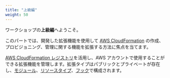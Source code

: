 ```yaml
---
title: "上級編"
weight: 50
---
```


ワークショップの**上級編**へようこそ。

このパートでは、開発した拡張機能を使用して [AWS CloudFormation](https://aws.amazon.com/jp/cloudformation/) の作成、プロビジョニング、管理に関する機能を拡張する方法に焦点を当てます。

[AWS CloudFormation レジストリ](https://docs.aws.amazon.com/ja_jp/AWSCloudFormation/latest/UserGuide/registry.html)を活用し、AWS アカウントで使用することができる拡張機能を管理します。拡張タイプはパブリックとプライベートが存在し、[モジュール](https://docs.aws.amazon.com/ja_jp/cloudformation-cli/latest/userguide/modules.html)、[リソースタイプ](https://docs.aws.amazon.com/ja_jp/cloudformation-cli/latest/userguide/resource-types.html)、[フック](https://docs.aws.amazon.com/ja_jp/cloudformation-cli/latest/userguide/hooks.html)で構成されます。

